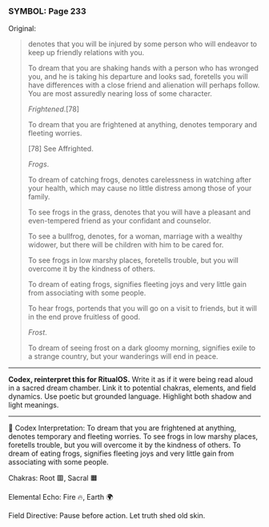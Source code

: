 ### SYMBOL: Page 233

Original:
> denotes that you will be injured by some person who will endeavor
> to keep up friendly relations with you.
> 
> 
> To dream that you are shaking hands with a person who has wronged you,
> and he is taking his departure and looks sad, foretells you will have
> differences with a close friend and alienation will perhaps follow.
> You are most assuredly nearing loss of some character.
> 
> 
> _Frightened_.[78]
> 
> 
> To dream that you are frightened at anything, denotes temporary
> and fleeting worries.
> 
> 
> 
> [78] See Affrighted.
> 
> 
> _Frogs_.
> 
> 
> To dream of catching frogs, denotes carelessness in watching
> after your health, which may cause no little distress among
> those of your family.
> 
> 
> To see frogs in the grass, denotes that you will have a pleasant
> and even-tempered friend as your confidant and counselor.
> 
> 
> To see a bullfrog, denotes, for a woman, marriage with a wealthy widower,
> but there will be children with him to be cared for.
> 
> 
> To see frogs in low marshy places, foretells trouble, but you
> will overcome it by the kindness of others.
> 
> 
> To dream of eating frogs, signifies fleeting joys and very little
> gain from associating with some people.
> 
> 
> To hear frogs, portends that you will go on a visit to friends,
> but it will in the end prove fruitless of good.
> 
> 
> _Frost_.
> 
> 
> To dream of seeing frost on a dark gloomy morning, signifies exile
> to a strange country, but your wanderings will end in peace.

---

**Codex, reinterpret this for RitualOS.**
Write it as if it were being read aloud in a sacred dream chamber.
Link it to potential chakras, elements, and field dynamics.
Use poetic but grounded language.
Highlight both shadow and light meanings.

---

🔁 Codex Interpretation:
To dream that you are frightened at anything, denotes temporary and fleeting worries. To see frogs in low marshy places, foretells trouble, but you will overcome it by the kindness of others. To dream of eating frogs, signifies fleeting joys and very little gain from associating with some people.

Chakras: Root 🟥, Sacral 🟧

Elemental Echo: Fire 🔥, Earth 🌍

Field Directive: Pause before action. Let truth shed old skin.
